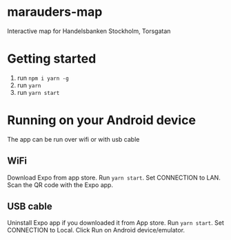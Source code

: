 # marauders-map
Interactive map for Handelsbanken Stockholm, Torsgatan

# Getting started
1. run ```npm i yarn -g```
2. run ```yarn```
3. run ```yarn start```

# Running on your Android device
The app can be run over wifi or with usb cable

## WiFi
Download Expo from app store. Run ```yarn start```. Set CONNECTION to LAN. Scan the QR code with the Expo app.

## USB cable
Uninstall Expo app if you downloaded it from App store. Run ```yarn start```. Set CONNECTION to Local. Click Run on Android device/emulator.
